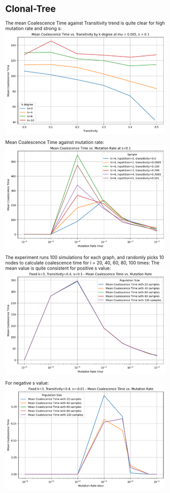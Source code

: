 # Clonal-Tree
The mean Coalescence Time against Transitivity trend is quite clear for high mutation rate and strong s:
![image](figures/coalescence_time_vs_transitivity.png)

Mean Coalescence Time against mutation rate:
![image](figures/coalescence_time_vs_mutation.png)

The experiment runs 100 simulations for each graph, and randomly picks 10 nodes to calculate coalescence time for i = 20, 40, 60, 80, 100 times:
The mean value is quite consistent for positive s value:
![image](figures/quality_control_2.png)

For negative s value:
![image](figures/quality_control_1.png)
